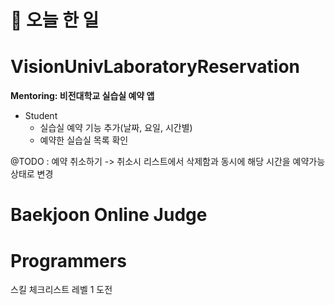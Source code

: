 # :thought_balloon: __오늘 한 일__

# __VisionUnivLaboratoryReservation__
__Mentoring: 비전대학교 실습실 예약 앱__
* Student
    * 실습실 예약 기능 추가(날짜, 요일, 시간별)
    * 예약한 실습실 목록 확인

@TODO : 예약 취소하기 -> 취소시 리스트에서 삭제함과 동시에 해당 시간을 예약가능 상태로 변경

# __Baekjoon Online Judge__
# __Programmers__

스킬 체크리스트 레벨 1 도전
